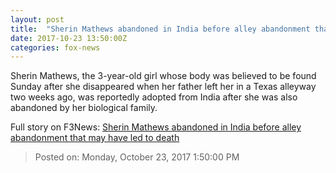```yaml
---
layout: post
title:  "Sherin Mathews abandoned in India before alley abandonment that may have led to death"
date: 2017-10-23 13:50:00Z
categories: fox-news
---
```


Sherin Mathews, the 3-year-old girl whose body was believed to be found Sunday after she disappeared when her father left her in a Texas alleyway two weeks ago, was reportedly adopted from India after she was also abandoned by her biological family.


Full story on F3News: [Sherin Mathews abandoned in India before alley abandonment that may have led to death](http://www.f3nws.com/n/GsQNsF)

> Posted on: Monday, October 23, 2017 1:50:00 PM
